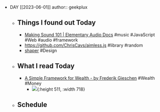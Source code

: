 - DAY [[2023-06-01]]
  author:: geekplux
	- ## Things I found out Today
		- [Making Sound 101 | Elementary Audio Docs](https://www.elementary.audio/docs/guides/Making_Sound) #music #JavaScript #Web #audio #framework
		- https://github.com/ChrisCavs/aimless.js #library #random
		- [shaper](https://shaper.design/) #Design
	- ## What I read Today
		- [A Simple Framework for Wealth - by Frederik Gieschen](https://neckar.substack.com/p/a-simple-framework-for-the-drivers?publication_id=71425&post_id=117503163&isFreemail=true) #Wealth #Money
			- ![](https://substackcdn.com/image/fetch/w_1456,c_limit,f_auto,q_auto:good,fl_progressive:steep/https%3A%2F%2Fsubstack-post-media.s3.amazonaws.com%2Fpublic%2Fimages%2Fdc3d0bd3-4dd9-48d9-913b-4a9d3bd1fce0_1017x713.png){:height 511, :width 718}
	- ## Schedule